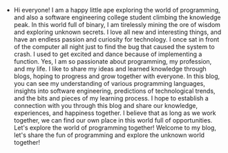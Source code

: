 - Hi everyone! I am a happy little ape exploring the world of programming, and also a software engineering college student climbing the knowledge peak. In this world full of binary, I am tirelessly mining the ore of wisdom and exploring unknown secrets. I love all new and interesting things, and have an endless passion and curiosity for technology.
  I once sat in front of the computer all night just to find the bug that caused the system to crash. I used to get excited and dance because of implementing a function. Yes, I am so passionate about programming, my profession, and my life.
  I like to share my ideas and learned knowledge through blogs, hoping to progress and grow together with everyone. In this blog, you can see my understanding of various programming languages, insights into software engineering, predictions of technological trends, and the bits and pieces of my learning process.
  I hope to establish a connection with you through this blog and share our knowledge, experiences, and happiness together. I believe that as long as we work together, we can find our own place in this world full of opportunities. Let's explore the world of programming together!
  Welcome to my blog, let's share the fun of programming and explore the unknown world together!

